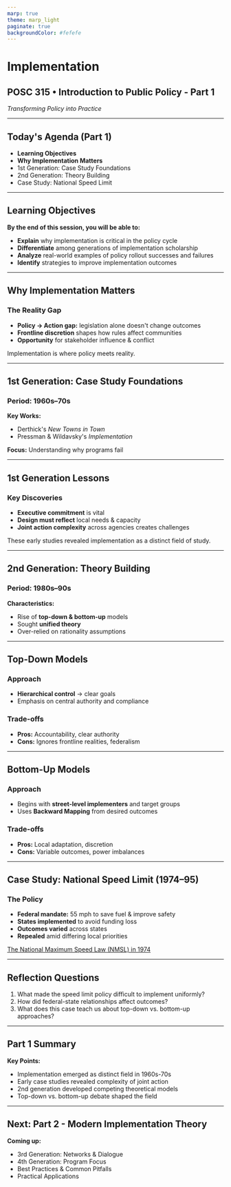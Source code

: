 ```yaml
---
marp: true
theme: marp_light
paginate: true
backgroundColor: #fefefe
---
```


# Implementation

## POSC 315 • Introduction to Public Policy - Part 1

*Transforming Policy into Practice*

---

## Today's Agenda (Part 1)

- **Learning Objectives**
- **Why Implementation Matters**
- 1st Generation: Case Study Foundations
- 2nd Generation: Theory Building
- Case Study: National Speed Limit

---

## Learning Objectives

**By the end of this session, you will be able to:**

- **Explain** why implementation is critical in the policy cycle
- **Differentiate** among generations of implementation scholarship
- **Analyze** real-world examples of policy rollout successes and failures
- **Identify** strategies to improve implementation outcomes

---

## Why Implementation Matters

### The Reality Gap

- **Policy → Action gap:** legislation alone doesn't change outcomes
- **Frontline discretion** shapes how rules affect communities
- **Opportunity** for stakeholder influence & conflict

Implementation is where policy meets reality.

---

## 1st Generation: Case Study Foundations

### Period: 1960s–70s

**Key Works:**

- Derthick's *New Towns in Town*
- Pressman & Wildavsky's *Implementation*

**Focus:** Understanding why programs fail

---

## 1st Generation Lessons

### Key Discoveries

- **Executive commitment** is vital
- **Design must reflect** local needs & capacity
- **Joint action complexity** across agencies creates challenges

These early studies revealed implementation as a distinct field of study.

---

## 2nd Generation: Theory Building

### Period: 1980s–90s

**Characteristics:**

- Rise of **top-down & bottom-up** models
- Sought **unified theory**
- Over-relied on rationality assumptions

---

## Top-Down Models

### Approach

- **Hierarchical control** → clear goals
- Emphasis on central authority and compliance

### Trade-offs

- **Pros:** Accountability, clear authority
- **Cons:** Ignores frontline realities, federalism

---

## Bottom-Up Models

### Approach

- Begins with **street-level implementers** and target groups
- Uses **Backward Mapping** from desired outcomes

### Trade-offs

- **Pros:** Local adaptation, discretion
- **Cons:** Variable outcomes, power imbalances

---

## Case Study: National Speed Limit (1974–95)

### The Policy

- **Federal mandate:** 55 mph to save fuel & improve safety
- **States implemented** to avoid funding loss
- **Outcomes varied** across states
- **Repealed** amid differing local priorities

[The National Maximum Speed Law (NMSL) in 1974](https://youtu.be/A_c7V2o6BqI?si=3sOjY2R2FT5HNA12)

---

## Reflection Questions

1. What made the speed limit policy difficult to implement uniformly?
2. How did federal-state relationships affect outcomes?
3. What does this case teach us about top-down vs. bottom-up approaches?

---

## Part 1 Summary

**Key Points:**

- Implementation emerged as distinct field in 1960s-70s
- Early case studies revealed complexity of joint action
- 2nd generation developed competing theoretical models
- Top-down vs. bottom-up debate shaped the field

---

## Next: Part 2 - Modern Implementation Theory

**Coming up:**

- 3rd Generation: Networks & Dialogue
- 4th Generation: Program Focus
- Best Practices & Common Pitfalls
- Practical Applications
